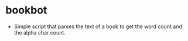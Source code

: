 # bookbot
- Simple script that parses the text of a book to get the word count and the alpha char count.
